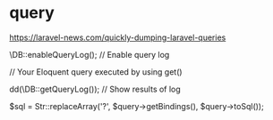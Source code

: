 # query

<!-- Contenuto migrato da _docs/query.txt -->

https://laravel-news.com/quickly-dumping-laravel-queries

\DB::enableQueryLog(); // Enable query log

// Your Eloquent query executed by using get()

dd(\DB::getQueryLog()); // Show results of log


$sql = Str::replaceArray('?', $query->getBindings(), $query->toSql());
